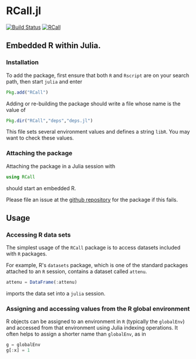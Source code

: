 # RCall.jl

[![Build Status](https://travis-ci.org/JuliaStats/RCall.jl.svg?branch=master)](https://travis-ci.org/JuliaStats/RCall.jl)
[![RCall](http://pkg.julialang.org/badges/RCall_release.svg)](http://pkg.julialang.org/?pkg=RCall&ver=release)

## Embedded R within Julia.

### Installation
To add the package, first ensure that both `R` and `Rscript` are on your search path, then start
`julia` and enter
```julia
Pkg.add("RCall")
```

Adding or re-building the package should write a file whose name is the value of
```julia
Pkg.dir("RCall","deps","deps.jl")
```
This file sets several environment values and defines a string `libR`.  You may want to check these values.

### Attaching the package
Attaching the package in a Julia session with
```julia
using RCall
```
should start an embedded R.

Please file an issue at the [github repository](https://github.com/JuliaStats/RCall.jl) for the package if this fails.

## Usage

### Accessing R data sets

The simplest usage of the `RCall` package is to access datasets included with `R` packages.

For example, R's `datasets` package, which is one of the standard packages attached to an `R` session, contains a dataset called `attenu`.
```julia
attenu = DataFrame(:attenu)
```
imports the data set into a `julia` session.

### Assigning and accessing values from the R global environment

R objects can be assigned to an environment in `R` (typically the `globalEnv`) and accessed from that environment using Julia indexing operations.  It often helps to assign a shorter name than `globalEnv`, as in
```julia
g = globalEnv
g[:x] = 1
```

